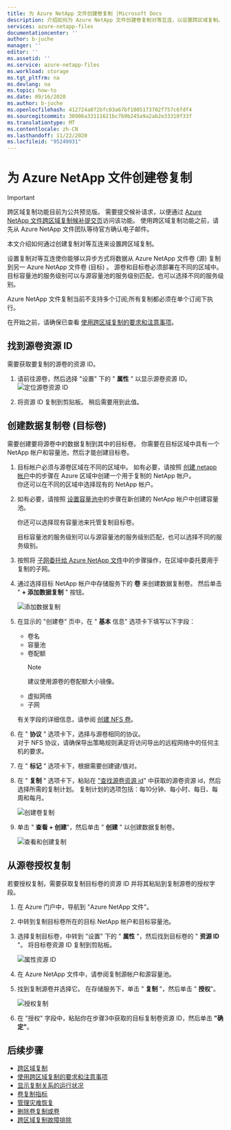 ```yaml
---
title: 为 Azure NetApp 文件创建卷复制 |Microsoft Docs
description: 介绍如何为 Azure NetApp 文件创建卷复制对等互连，以设置跨区域复制。
services: azure-netapp-files
documentationcenter: ''
author: b-juche
manager: ''
editor: ''
ms.assetid: ''
ms.service: azure-netapp-files
ms.workload: storage
ms.tgt_pltfrm: na
ms.devlang: na
ms.topic: how-to
ms.date: 09/16/2020
ms.author: b-juche
ms.openlocfilehash: 412724a072bfc03a67bf1005173702f757c6fdf4
ms.sourcegitcommit: 30906a33111621bc7b9b245a9a2ab2e33310f33f
ms.translationtype: MT
ms.contentlocale: zh-CN
ms.lasthandoff: 11/22/2020
ms.locfileid: "95249931"
---
```

# <a name="create-volume-replication-for-azure-netapp-files"></a>为 Azure NetApp 文件创建卷复制

> [!IMPORTANT]
> 跨区域复制功能目前为公共预览版。 需要提交候补请求，以便通过 [Azure NetApp 文件跨区域复制候补提交页](https://aka.ms/anfcrrpreviewsignup)访问该功能。 使用跨区域复制功能之前，请先从 Azure NetApp 文件团队等待官方确认电子邮件。

本文介绍如何通过创建复制对等互连来设置跨区域复制。 

设置复制对等互连使你能够以异步方式将数据从 Azure NetApp 文件卷 (源) 复制到另一 Azure NetApp 文件卷 (目标) 。 源卷和目标卷必须部署在不同的区域中。 目标容量池的服务级别可以与源容量池的服务级别匹配，也可以选择不同的服务级别。   

Azure NetApp 文件复制当前不支持多个订阅;所有复制都必须在单个订阅下执行。

在开始之前，请确保已查看 [使用跨区域复制的要求和注意事项](cross-region-replication-requirements-considerations.md)。  

## <a name="locate-the-source-volume-resource-id"></a>找到源卷资源 ID  

需要获取要复制的源卷的资源 ID。 

1. 请前往源卷，然后选择 "设置" 下的 " **属性** " 以显示源卷资源 ID。   
    ![定位源卷资源 ID](../media/azure-netapp-files/cross-region-replication-source-volume-resource-id.png)
 
2. 将资源 ID 复制到剪贴板。  稍后需要用到此值。

## <a name="create-the-data-replication-volume-the-destination-volume"></a>创建数据复制卷 (目标卷) 

需要创建要将源卷中的数据复制到其中的目标卷。  你需要在目标区域中具有一个 NetApp 帐户和容量池，然后才能创建目标卷。 

1. 目标帐户必须与源卷区域在不同的区域中。 如有必要，请按照 [创建 netapp 帐户](azure-netapp-files-create-netapp-account.md)中的步骤在 Azure 区域中创建一个用于复制的 NetApp 帐户。   
你还可以在不同的区域中选择现有的 NetApp 帐户。  

2. 如有必要，请按照 [设置容量池中](azure-netapp-files-set-up-capacity-pool.md)的步骤在新创建的 NetApp 帐户中创建容量池。   

    你还可以选择现有容量池来托管复制目标卷。  

    目标容量池的服务级别可以与源容量池的服务级别匹配，也可以选择不同的服务级别。

3. 按照将 [子网委托给 Azure NetApp 文件](azure-netapp-files-delegate-subnet.md)中的步骤操作，在区域中委托要用于复制的子网。

4. 通过选择目标 NetApp 帐户中存储服务下的 **卷** 来创建数据复制卷。 然后单击 " **+ 添加数据复制** " 按钮。  

    ![添加数据复制](../media/azure-netapp-files/cross-region-replication-add-data-replication.png)
 
5. 在显示的 "创建卷" 页中，在 " **基本** 信息" 选项卡下填写以下字段：
    * 卷名
    * 容量池
    * 卷配额
        > [!NOTE] 
        > 建议使用源卷的卷配额大小镜像。
    * 虚拟网络 
    * 子网

    有关字段的详细信息，请参阅 [创建 NFS 卷](azure-netapp-files-create-volumes.md#create-an-nfs-volume)。 

6. 在 " **协议** " 选项卡下，选择与源卷相同的协议。  
对于 NFS 协议，请确保导出策略规则满足将访问导出的远程网络中的任何主机的要求。  

7. 在 " **标记** " 选项卡下，根据需要创建键/值对。  

8. 在 " **复制** " 选项卡下，粘贴在 ["查找源卷资源 id](#locate-the-source-volume-resource-id)" 中获取的源卷资源 id，然后选择所需的复制计划。 复制计划的选项包括：每10分钟、每小时、每日、每周和每月。  

    ![创建卷复制](../media/azure-netapp-files/cross-region-replication-create-volume-replication.png)

9. 单击 " **查看 + 创建**"，然后单击 " **创建** " 以创建数据复制卷。   

    ![查看和创建复制](../media/azure-netapp-files/cross-region-replication-review-create-replication.png)

## <a name="authorize-replication-from-the-source-volume"></a>从源卷授权复制  

若要授权复制，需要获取复制目标卷的资源 ID 并将其粘贴到复制源卷的授权字段。 

1. 在 Azure 门户中，导航到 "Azure NetApp 文件"。

2. 中转到复制目标卷所在的目标 NetApp 帐户和目标容量池。

3. 选择复制目标卷，中转到 "设置" 下的 " **属性** "，然后找到目标卷的 " **资源 ID** "。 将目标卷资源 ID 复制到剪贴板。

    ![属性资源 ID](../media/azure-netapp-files/cross-region-replication-properties-resource-id.png) 
 
4. 在 Azure NetApp 文件中，请参阅复制源帐户和源容量池。 

5. 找到复制源卷并选择它。 在存储服务下，单击 " **复制** "，然后单击 " **授权**"。

    ![授权复制](../media/azure-netapp-files/cross-region-replication-authorize.png) 

6. 在 "授权" 字段中，粘贴你在步骤3中获取的目标复制卷资源 ID，然后单击 **"确定"**。

## <a name="next-steps"></a>后续步骤  

* [跨区域复制](cross-region-replication-introduction.md)
* [使用跨区域复制的要求和注意事项](cross-region-replication-requirements-considerations.md)
* [显示复制关系的运行状况](cross-region-replication-display-health-status.md)
* [卷复制指标](azure-netapp-files-metrics.md#replication)
* [管理灾难恢复](cross-region-replication-manage-disaster-recovery.md)
* [删除卷复制或卷](cross-region-replication-delete.md)
* [跨区域复制故障排除](troubleshoot-cross-region-replication.md)

